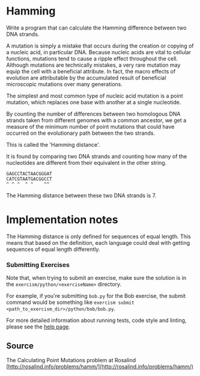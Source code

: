 # Hamming

Write a program that can calculate the Hamming difference between two DNA strands.

A mutation is simply a mistake that occurs during the creation or copying of a nucleic acid, in particular DNA. Because
nucleic acids are vital to cellular functions, mutations tend to cause a ripple effect throughout the cell. Although
mutations are technically mistakes, a very rare mutation may equip the cell with a beneficial attribute. In fact, the
macro effects of evolution are attributable by the accumulated result of beneficial microscopic mutations over many
generations.

The simplest and most common type of nucleic acid mutation is a point mutation, which replaces one base with another at
a single nucleotide.

By counting the number of differences between two homologous DNA strands taken from different genomes with a common
ancestor, we get a measure of the minimum number of point mutations that could have occurred on the evolutionary path
between the two strands.

This is called the 'Hamming distance'.

It is found by comparing two DNA strands and counting how many of the nucleotides are different from their equivalent in
the other string.

    GAGCCTACTAACGGGAT
    CATCGTAATGACGGCCT
    ^ ^ ^  ^ ^    ^^

The Hamming distance between these two DNA strands is 7.

# Implementation notes

The Hamming distance is only defined for sequences of equal length. This means that based on the definition, each
language could deal with getting sequences of equal length differently.

### Submitting Exercises

Note that, when trying to submit an exercise, make sure the solution is in the `exercism/python/<exerciseName>`
directory.

For example, if you're submitting `bob.py` for the Bob exercise, the submit command would be something
like `exercism submit <path_to_exercism_dir>/python/bob/bob.py`.

For more detailed information about running tests, code style and linting, please see
the [help page](http://exercism.io/languages/python).

## Source

The Calculating Point Mutations problem at
Rosalind [http://rosalind.info/problems/hamm/](http://rosalind.info/problems/hamm/)
